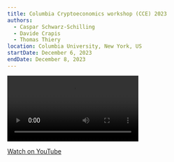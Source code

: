 ```yaml
---
title: Columbia Cryptoeconomics workshop (CCE) 2023
authors:
  - Caspar Schwarz-Schilling
  - Davide Crapis
  - Thomas Thiery
location: Columbia University, New York, US
startDate: December 6, 2023
endDate: December 8, 2023
---
```


<video src="https://youtu.be/GHPFWMQOwCk"></video>

[Watch on YouTube](https://youtu.be/GHPFWMQOwCk)
